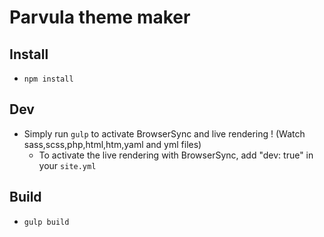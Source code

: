 # Parvula theme maker

## Install

 - `npm install`

## Dev

 - Simply run `gulp` to activate BrowserSync and live rendering ! (Watch sass,scss,php,html,htm,yaml and yml files)
    - To activate the live rendering with BrowserSync, add "dev: true" in your `site.yml`

## Build

 - `gulp build`
